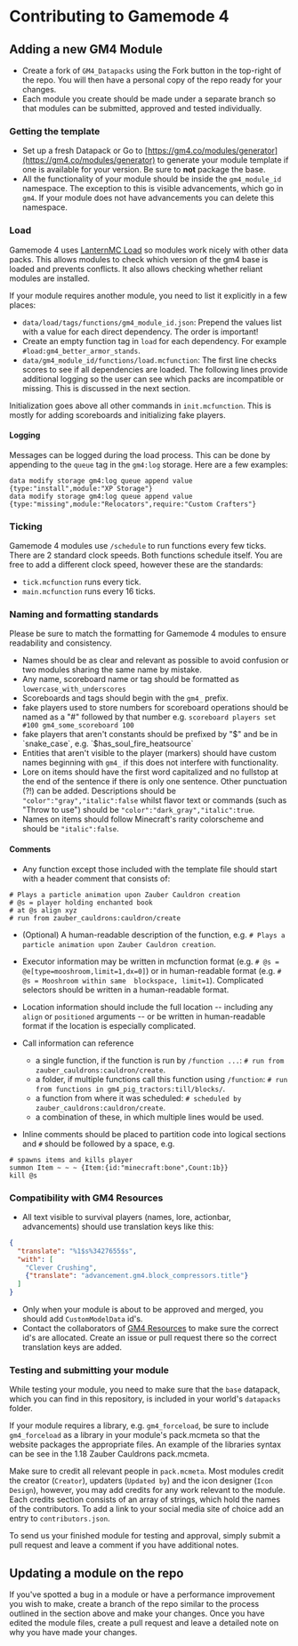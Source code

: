 Contributing to Gamemode 4
==========================

## Adding a new GM4 Module
- Create a fork of `GM4_Datapacks` using the Fork button in the top-right of the repo. You will then have a personal copy of the repo ready for your changes.
- Each module you create should be made under a separate branch so that modules can be submitted, approved and tested individually.

### Getting the template
- Set up a fresh Datapack or Go to [https://gm4.co/modules/generator](https://gm4.co/modules/generator) to generate your module template if one is available for your version. Be sure to **not** package the base.
- All the functionality of your module should be inside the `gm4_module_id` namespace. The exception to this is visible advancements, which go in `gm4`. If your module does not have advancements you can delete this namespace.

### Load
Gamemode 4 uses [LanternMC Load](https://github.com/LanternMC/Load) so modules work nicely with other data packs. This allows modules to check which version of the gm4 base is loaded and prevents conflicts. It also allows checking whether reliant modules are installed.

If your module requires another module, you need to list it explicitly in a few places:
- `data/load/tags/functions/gm4_module_id.json`: Prepend the values list with a value for each direct dependency. The order is important!
- Create an empty function tag in `load` for each dependency. For example `#load:gm4_better_armor_stands`.
- `data/gm4_module_id/functions/load.mcfunction`: The first line checks scores to see if all dependencies are loaded. The following lines provide additional logging so the user can see which packs are incompatible or missing. This is discussed in the next section.

Initialization goes above all other commands in `init.mcfunction`. This is mostly for adding scoreboards and initializing fake players.

#### Logging
Messages can be logged during the load process. This can be done by appending to the `queue` tag in the `gm4:log` storage. Here are a few examples:
```mcfunction
data modify storage gm4:log queue append value {type:"install",module:"XP Storage"}
data modify storage gm4:log queue append value {type:"missing",module:"Relocators",require:"Custom Crafters"}
```

### Ticking
Gamemode 4 modules use `/schedule` to run functions every few ticks. There are 2 standard clock speeds. Both functions schedule itself. You are free to add a different clock speed, however these are the standards:
- `tick.mcfunction` runs every tick.
- `main.mcfunction` runs every 16 ticks.

### Naming and formatting standards
Please be sure to match the formatting for Gamemode 4 modules to ensure readability and consistency.

- Names should be as clear and relevant as possible to avoid confusion or two modules sharing the same name by mistake.
- Any name, scoreboard name or tag should be formatted as `lowercase_with_underscores`
- Scoreboards and tags should begin with the `gm4_` prefix.
- fake players used to store numbers for scoreboard operations should be named as a "#" followed by that number e.g. `scoreboard players set #100 gm4_some_scoreboard 100`
- fake players that aren't constants should be prefixed by "$" and be in `snake_case`, e.g. `$has_soul_fire_heatsource`
- Entities that aren't visible to the player (markers) should have custom names beginning with `gm4_` if this does not interfere with functionality.
- Lore on items should have the first word capitalized and no fullstop at the end of the sentence if there is only one sentence. Other punctuation (?!) can be added. Descriptions should be `"color":"gray","italic":false` whilst flavor text or commands (such as "Throw to use") should be `"color":"dark_gray","italic":true`.
- Names on items should follow Minecraft's rarity colorscheme and should be `"italic":false`.

#### Comments
- Any function except those included with the template file should start with a header comment that consists of:
```mcfunction
# Plays a particle animation upon Zauber Cauldron creation
# @s = player holding enchanted book
# at @s align xyz
# run from zauber_cauldrons:cauldron/create
```
- (Optional) A human-readable description of the function, e.g. `# Plays a particle animation upon Zauber Cauldron creation`.
- Executor information may be written in mcfunction format (e.g. `# @s = @e[type=mooshroom,limit=1,dx=0]`) or in human-readable format (e.g. `# @s = Mooshroom within same  blockspace, limit=1`). Complicated selectors should be written in a human-readable format.
- Location information should include the full location -- including any `align` or `positioned` arguments -- or be written in human-readable format if the location is   especially complicated.
- Call information can reference
  - a single function, if the function is run by `/function ...`: `# run from zauber_cauldrons:cauldron/create`.
  - a folder, if multiple functions call this function using `/function`: `# run from functions in gm4_pig_tractors:till/blocks/`.
  - a function from where it was scheduled: `# scheduled by zauber_cauldrons:cauldron/create`.
  - a combination of these, in which multiple lines would be used.

- Inline comments should be placed to partition code into logical sections and `#` should be followed by a space, e.g.
```mcfunction
# spawns items and kills player
summon Item ~ ~ ~ {Item:{id:"minecraft:bone",Count:1b}}
kill @s
```

### Compatibility with GM4 Resources
- All text visible to survival players (names, lore, actionbar, advancements) should use translation keys like this:
```json
{
  "translate": "%1$s%3427655$s",
  "with": [
    "Clever Crushing",
    {"translate": "advancement.gm4.block_compressors.title"}
  ]
}
```
- Only when your module is about to be approved and merged, you should add `CustomModelData` id's.
- Contact the collaborators of [GM4 Resources](https://github.com/Gamemode4Dev/GM4_Resources) to make sure the correct id's are allocated. Create an issue or pull request there so the correct translation keys are added.

### Testing and submitting your module
While testing your module, you need to make sure that the `base` datapack, which you can find in this repository, is included in your world's `datapacks` folder.

If your module requires a library, e.g. `gm4_forceload`, be sure to include `gm4_forceload` as a library in your module's pack.mcmeta so that the website packages the appropriate files. An example of the libraries syntax can be see in the 1.18 Zauber Cauldrons pack.mcmeta.

Make sure to credit all relevant people in `pack.mcmeta`. Most modules credit the creator (`Creator`), updaters (`Updated by`) and the icon designer (`Icon Design`), however, you may add credits for any work relevant to the module. Each credits section consists of an array of strings, which hold the names of the contributors. To add a link to your social media site of choice add an entry to `contributors.json`.  

To send us your finished module for testing and approval, simply submit a pull request and leave a comment if you have additional notes.

## Updating a module on the repo
If you've spotted a bug in a module or have a performance improvement you wish to make, create a branch of the repo similar to the process outlined in the section above and make your changes. Once you have edited the module files, create a pull request and leave a detailed note on why you have made your changes.
